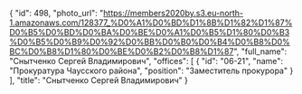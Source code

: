 {
    "id": 498,
    "photo_url": "https://members2020by.s3.eu-north-1.amazonaws.com/128377_%D0%A1%D0%BD%D1%8B%D1%82%D1%87%D0%B5%D0%BD%D0%BA%D0%BE%D0%A1%D0%B5%D1%80%D0%B3%D0%B5%D0%B9%D0%92%D0%BB%D0%B0%D0%B4%D0%B8%D0%BC%D0%B8%D1%80%D0%BE%D0%B2%D0%B8%D1%87",
    "full_name": "Снытченко Сергей Владимирович",
    "offices": [
        {
            "id": "06-21",
            "name": "Прокуратура Чаусского района",
            "position": "Заместитель прокурора"
        }
    ],
    "title": "Снытченко Сергей Владимирович"
}